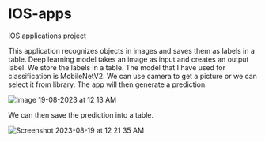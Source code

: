 # IOS-apps
IOS applications project

This application recognizes objects in images and saves them as labels in a table. Deep learning model takes an image as input and creates an output label. We store the labels in a table. The model that I have used for classification is MobileNetV2.
We can use camera to get a picture or we can select it from library. The app will then generate a prediction. 

![Image 19-08-2023 at 12 13 AM](https://github.com/hashaam13/IOS-apps/assets/14867112/3ac6dfe0-5904-4da7-8f16-e935a0d94783)

We can then save the prediction into a table.


![Screenshot 2023-08-19 at 12 21 35 AM](https://github.com/hashaam13/IOS-apps/assets/14867112/284a53c8-8cf2-42fe-808d-4fef14ff6273)


